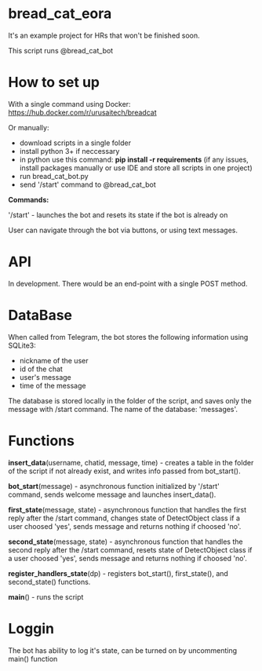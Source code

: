# bread_cat_eora
It's an example project for HRs that won't be finished soon. 

This script runs @bread_cat_bot

# How to set up
With a single command using Docker: https://hub.docker.com/r/urusaitech/breadcat

Or manually: 
- download scripts in a single folder
- install python 3+ if neccessary
- in python use this command: **pip install -r requirements**  (if any issues, install packages manually or use IDE and store all scripts in one project)
- run bread_cat_bot.py
- send '/start' command to @bread_cat_bot

**Commands:**

'/start' - launches the bot and resets its state if the bot is already on

User can navigate through the bot via buttons, or using text messages. 

# API
In development.
There would be an end-point with a single POST method. 

# DataBase

When called from Telegram, the bot stores the following information using SQLite3:
- nickname of the user
- id of the chat
- user's message
- time of the message

The database is stored locally in the folder of the script, and saves only the message with /start command. The name of the database: 'messages'.

# Functions

**insert_data**(username, chatid, message, time) - creates a table in the folder of the script if not already exist, and writes info passed from bot_start().

**bot_start**(message) - asynchronous function initialized by '/start' command, sends welcome message and launches insert_data().

**first_state**(message, state) - asynchronous function that handles the first reply after the /start command, changes state of DetectObject class if a user choosed 'yes', sends message and returns nothing if choosed 'no'.

**second_state**(message, state) - asynchronous function that handles the second reply after the /start command, resets state of DetectObject class if a user choosed 'yes', sends message and returns nothing if choosed 'no'.

**register_handlers_state**(dp) - registers bot_start(), first_state(), and second_state() functions.

**main**() - runs the script

# Loggin

The bot has ability to log it's state, can be turned on by uncommenting main() function 
